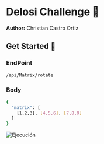 # Delosi Challenge 📝
**Author:** Christian Castro Ortiz

## Get Started 🚀
### EndPoint
```sh
/api/Matrix/rotate
```
### Body
```sh
{
  "matrix": [
    [1,2,3], [4,5,6], [7,8,9]
  ]
}
```
![Ejecución](https://res.cloudinary.com/dbpqkkksx/image/upload/v1723760468/qio2dkrsdy3vekvafepc.png)


